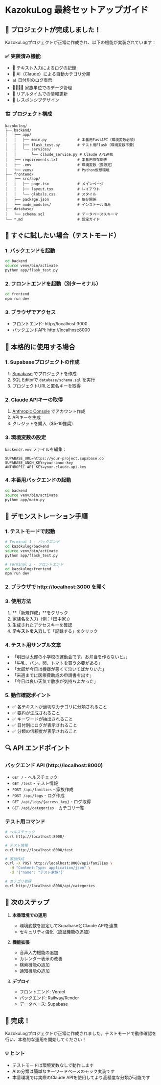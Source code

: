 # KazokuLog 最終セットアップガイド

## 🎉 プロジェクトが完成しました！

KazokuLogプロジェクトが正常に作成され、以下の機能が実装されています：

### ✅ 実装済み機能
- 📝 テキスト入力によるログの記録
- 🤖 AI（Claude）による自動カテゴリ分類
- 📊 日付別のログ表示
- 👨‍👩‍👧‍👦 家族単位でのデータ管理
- 🔄 リアルタイムでの情報更新
- 📱 レスポンシブデザイン

### 🏗️ プロジェクト構成

```
kazokulog/
├── backend/
│   ├── app/
│   │   ├── main.py              # 本番用FastAPI（環境変数必須）
│   │   ├── flask_test.py        # テスト用Flask（環境変数不要）
│   │   └── services/
│   │       └── claude_service.py # Claude API連携
│   ├── requirements.txt         # 本番用依存関係
│   ├── .env                     # 環境変数（要設定）
│   └── venv/                    # Python仮想環境
├── frontend/
│   ├── src/app/
│   │   ├── page.tsx             # メインページ
│   │   ├── layout.tsx           # レイアウト
│   │   └── globals.css          # スタイル
│   ├── package.json             # 依存関係
│   └── node_modules/            # インストール済み
├── database/
│   └── schema.sql               # データベーススキーマ
└── *.md                         # 設定ガイド
```

## 🚀 すぐに試したい場合（テストモード）

### 1. バックエンドを起動
```bash
cd backend
source venv/bin/activate
python app/flask_test.py
```

### 2. フロントエンドを起動（別ターミナル）
```bash
cd frontend
npm run dev
```

### 3. ブラウザでアクセス
- フロントエンド: http://localhost:3000
- バックエンドAPI: http://localhost:8000

## 🔧 本格的に使用する場合

### 1. Supabaseプロジェクトの作成
1. [Supabase](https://supabase.com/) でプロジェクトを作成
2. SQL Editorで `database/schema.sql` を実行
3. プロジェクトURLと匿名キーを取得

### 2. Claude APIキーの取得
1. [Anthropic Console](https://console.anthropic.com/) でアカウント作成
2. APIキーを生成
3. クレジットを購入（$5-10推奨）

### 3. 環境変数の設定
`backend/.env` ファイルを編集：
```env
SUPABASE_URL=https://your-project.supabase.co
SUPABASE_ANON_KEY=your-anon-key
ANTHROPIC_API_KEY=your-claude-api-key
```

### 4. 本番用バックエンドの起動
```bash
cd backend
source venv/bin/activate
python app/main.py
```

## 🎯 デモンストレーション手順

### 1. テストモードで起動
```bash
# Terminal 1 - バックエンド
cd kazokulog/backend
source venv/bin/activate
python app/flask_test.py

# Terminal 2 - フロントエンド
cd kazokulog/frontend
npm run dev
```

### 2. ブラウザで http://localhost:3000 を開く

### 3. 使用方法
1. **「新規作成」**をクリック
2. 家族名を入力（例：「田中家」）
3. 生成されたアクセスキーを確認
4. **テキストを入力**して「記録する」をクリック

### 4. テスト用サンプル文章
- 「明日は太郎の小学校の運動会です。お弁当を作らないと。」
- 「牛乳、パン、卵、トマトを買う必要がある」
- 「太郎が今日は機嫌が悪くて泣いてばかりいた」
- 「来週までに医療費助成の申請書を出す」
- 「今日は良い天気で散歩が気持ちよかった」

### 5. 動作確認ポイント
- ✅ 各テキストが適切なカテゴリに分類されること
- ✅ 要約が生成されること
- ✅ キーワードが抽出されること
- ✅ 日付別にログが表示されること
- ✅ 分類の信頼度が表示されること

## 🔍 API エンドポイント

### バックエンド API (http://localhost:8000)
- `GET /` - ヘルスチェック
- `GET /test` - テスト情報
- `POST /api/families` - 家族作成
- `POST /api/logs` - ログ作成
- `GET /api/logs/{access_key}` - ログ取得
- `GET /api/categories` - カテゴリ一覧

### テスト用コマンド
```bash
# ヘルスチェック
curl http://localhost:8000/

# テスト情報
curl http://localhost:8000/test

# 家族作成
curl -X POST http://localhost:8000/api/families \
  -H "Content-Type: application/json" \
  -d '{"name": "テスト家族"}'

# カテゴリ取得
curl http://localhost:8000/api/categories
```

## 📝 次のステップ

1. **本番環境での運用**
   - 環境変数を設定してSupabaseとClaude APIを連携
   - セキュリティ強化（認証機能の追加）

2. **機能拡張**
   - 音声入力機能の追加
   - カレンダー表示の改善
   - 検索機能の追加
   - 通知機能の追加

3. **デプロイ**
   - フロントエンド: Vercel
   - バックエンド: Railway/Render
   - データベース: Supabase

## 🎊 完成！

KazokuLogプロジェクトが正常に作成されました。テストモードで動作確認を行い、本格的な運用を開始してください！

### 💡 ヒント
- テストモードは環境変数なしで動作します
- AIの分類は簡単なキーワードベースのモック実装です
- 本番環境では実際のClaude APIを使用してより高精度な分類が可能です